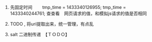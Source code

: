 

1. 先固定时间　　
tmp_time = 1433340126955;
tmp_time = 1433340244761;
查查看　网页请求的值，和模拟js请求的值是否相同

2. TODO ,  将uri提取出来，统一管理，有点乱

3. salt 二进制传递　【ＴＯＤＯ】